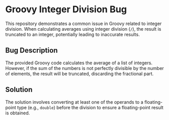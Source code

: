 # Groovy Integer Division Bug

This repository demonstrates a common issue in Groovy related to integer division. When calculating averages using integer division (`/`), the result is truncated to an integer, potentially leading to inaccurate results.

## Bug Description
The provided Groovy code calculates the average of a list of integers. However, if the sum of the numbers is not perfectly divisible by the number of elements, the result will be truncated, discarding the fractional part.

## Solution
The solution involves converting at least one of the operands to a floating-point type (e.g., `double`) before the division to ensure a floating-point result is obtained.
